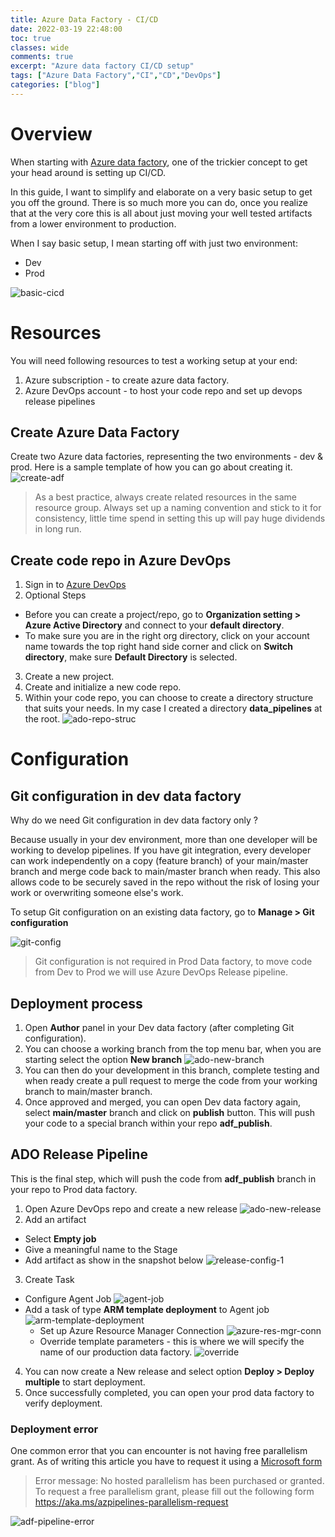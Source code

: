 ```yaml
---
title: Azure Data Factory - CI/CD
date: 2022-03-19 22:48:00
toc: true
classes: wide
comments: true
excerpt: "Azure data factory CI/CD setup"
tags: ["Azure Data Factory","CI","CD","DevOps"]
categories: ["blog"]
---
```

# Overview
When starting with [Azure data factory](https://docs.microsoft.com/en-us/azure/data-factory/), one of the trickier concept to get your head around is setting up CI/CD. 

In this guide, I want to simplify and elaborate on a very basic setup to get you off the ground. There is so much more you can do, once you realize that at the very core this is all about just moving your well tested artifacts from a lower environment to production.

When I say basic setup, I mean starting off with just two environment:
* Dev
* Prod

![basic-cicd](/assets/images/basic-cicd.png)

# Resources
You will need following resources to test a working setup at your end:

1. Azure subscription - to create azure data factory.
2. Azure DevOps account - to host your code repo and set up devops release pipelines

## Create Azure Data Factory
Create two Azure data factories, representing the two environments - dev & prod. Here is a sample template of how you can go about creating it.
![create-adf](/assets/images/CreateADF.png)

> As a best practice, always create related resources in the same resource group. Always set up a naming convention and stick to it for consistency, little time spend in setting this up will pay huge dividends in long run.

## Create code repo in Azure DevOps
1. Sign in to [Azure DevOps](https://dev.azure.com/)
2. Optional Steps
 * Before you can create a project/repo, go to **Organization setting > Azure Active Directory** and connect to your **default directory**.
 * To make sure you are in the right org directory, click on your account name towards the top right hand side corner and click on **Switch directory**, make sure **Default Directory** is selected.
3. Create a new project.
4. Create and initialize a new code repo.
4. Within your code repo, you can choose to create a directory structure that suits your needs. In my case I created a directory **data_pipelines** at the root.
![ado-repo-struc](/assets/images/ado-repo-structure.png)

# Configuration

## Git configuration in dev data factory
Why do we need Git configuration in dev data factory only ?

Because usually in your dev environment, more than one developer will be working to develop pipelines. If you have git integration, every developer can work independently on a copy (feature branch) of your main/master branch and merge code back to main/master branch when ready. This also allows code to be securely saved in the repo without the risk of losing your work or overwriting someone else's work.

To setup Git configuration on an existing data factory, go to **Manage > Git configuration** 

![git-config](/assets/images/configure_1.png)

 > Git configuration is not required in Prod Data factory, to move code from Dev to Prod we will use Azure DevOps Release pipeline.

## Deployment process
1. Open **Author** panel in your Dev data factory (after completing Git configuration).
2. You can choose a working branch from the top menu bar, when you are starting select the option **New branch**
![ado-new-branch](/assets/images/adf-new-branch.png)
3. You can then do your development in this branch, complete testing and when ready create a pull request to merge the code from your working branch to main/master branch.
4. Once approved and merged, you can open Dev data factory again, select **main/master** branch and click on **publish** button. This will push your code to a special branch within your repo **adf_publish**.

## ADO Release Pipeline
This is the final step, which will push the code from **adf_publish** branch in your repo to Prod data factory.

1. Open Azure DevOps repo and create a new release
![ado-new-release](/assets/images/ado-release-pipeline.png)
2. Add an artifact
 * Select **Empty job**
 * Give a meaningful name to the Stage
 * Add artifact as show in the snapshot below
![release-config-1](/assets/images/Release_config_1.png)
3. Create Task
 * Configure Agent Job
 ![agent-job](/assets/images/task-agent-job.png)
 * Add a task of type **ARM template deployment** to Agent job
 ![arm-template-deployment](/assets/images/arm-template-deployment.png)
   * Set up Azure Resource Manager Connection
   ![azure-res-mgr-conn](/assets/images/AzureResourceManagerServiceConnection.png)
   * Override template parameters - this is where we will specify the name of our production data factory.
   ![override](/assets/images/overridetemplateparameter.png)
4. You can now create a New release and select option **Deploy > Deploy multiple** to start deployment.
5. Once successfully completed, you can open your prod data factory to verify deployment.

### Deployment error
One common error that you can encounter is not having free parallelism grant. As of writing this article you have to request it using a [Microsoft form](https://aka.ms/azpipelines-parallelism-request )

> Error message: No hosted parallelism has been purchased or granted. To request a free parallelism grant, please fill out the following form https://aka.ms/azpipelines-parallelism-request

![adf-pipeline-error](/assets/images/adf-pipeline-error.png)

